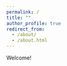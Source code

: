 ```yaml
---
permalink: /
title: ""
author_profile: true
redirect_from: 
  - /about/
  - /about.html
---
```


Welcome! 
